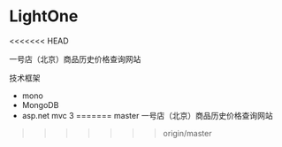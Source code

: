 LightOne
========
<<<<<<< HEAD

一号店（北京）商品历史价格查询网站

技术框架
* mono
* MongoDB
* asp.net mvc 3
=======
master
一号店（北京）商品历史价格查询网站
>>>>>>> origin/master
